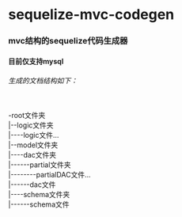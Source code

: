 # sequelize-mvc-codegen
### mvc结构的sequelize代码生成器
#### 目前仅支持mysql
###### 生成的文档结构如下：
<br />
-root文件夹
<br />
|--logic文件夹
<br />
|----logic文件...
<br />
|--model文件夹
<br />
|----dac文件夹
<br />
|------partial文件夹
<br />
|--------partialDAC文件...
<br />
|------dac文件
<br />
|----schema文件夹
<br />
|------schema文件
